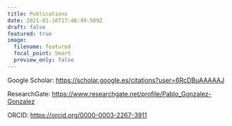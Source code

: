 ```yaml
---
title: Publications
date: 2021-01-16T17:46:49.589Z
draft: false
featured: true
image:
  filename: featured
  focal_point: Smart
  preview_only: false
---
```

Google Scholar: https://scholar.google.es/citations?user=6RcDBuAAAAAJ

ResearchGate: https://www.researchgate.net/profile/Pablo_Gonzalez-Gonzalez

ORCID: https://orcid.org/0000-0003-2267-3911